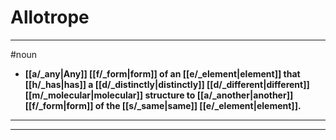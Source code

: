 # Allotrope
---
#noun
- **[[a/_any|Any]] [[f/_form|form]] of an [[e/_element|element]] that [[h/_has|has]] a [[d/_distinctly|distinctly]] [[d/_different|different]] [[m/_molecular|molecular]] structure to [[a/_another|another]] [[f/_form|form]] of the [[s/_same|same]] [[e/_element|element]].**
---
---
